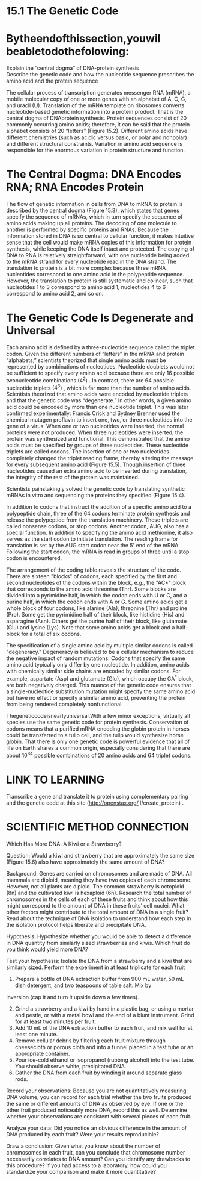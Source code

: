 # 15.1 The Genetic Code

# Bytheendofthissection,youwil beabletodothefolowing:

Explain the “central dogma” of DNA-protein synthesis   
Describe the genetic code and how the nucleotide sequence prescribes the amino acid and the protein sequence

The cellular process of transcription generates messenger RNA (mRNA), a mobile molecular copy of one or more genes with an alphabet of A, C, G, and uracil (U). Translation of the mRNA template on ribosomes converts nucleotide-based genetic information into a protein product. That is the central dogma of DNAprotein synthesis. Protein sequences consist of 20 commonly occurring amino acids; therefore, it can be said that the protein alphabet consists of 20 “letters” (Figure 15.2). Different amino acids have different chemistries (such as acidic versus basic, or polar and nonpolar) and different structural constraints. Variation in amino acid sequence is responsible for the enormous variation in protein structure and function.



# The Central Dogma: DNA Encodes RNA; RNA Encodes Protein

The flow of genetic information in cells from DNA to mRNA to protein is described by the central dogma (Figure 15.3), which states that genes specify the sequence of mRNAs, which in turn specify the sequence of amino acids making up all proteins. The decoding of one molecule to another is performed by specific proteins and RNAs. Because the information stored in DNA is so central to cellular function, it makes intuitive sense that the cell would make mRNA copies of this information for protein synthesis, while keeping the DNA itself intact and protected. The copying of DNA to RNA is relatively straightforward, with one nucleotide being added to the mRNA strand for every nucleotide read in the DNA strand. The translation to protein is a bit more complex because three mRNA nucleotides correspond to one amino acid in the polypeptide sequence. However, the translation to protein is still systematic and colinear, such that nucleotides 1 to 3 correspond to amino acid 1, nucleotides 4 to 6 correspond to amino acid 2, and so on.

# The Genetic Code Is Degenerate and Universal

Each amino acid is defined by a three-nucleotide sequence called the triplet codon. Given the different numbers of “letters” in the mRNA and protein “alphabets,” scientists theorized that single amino acids must be represented by combinations of nucleotides. Nucleotide doublets would not be sufficient to specify every amino acid because there are only 16 possible twonucleotide combinations $( 4 ^ { 2 } )$ . In contrast, there are 64 possible nucleotide triplets $( 4 ^ { 3 } )$ , which is far more than the number of amino acids. Scientists theorized that amino acids were encoded by nucleotide triplets and that the genetic code was “degenerate.” In other words, a given amino acid could be encoded by more than one nucleotide triplet. This was later confirmed experimentally: Francis Crick and Sydney Brenner used the chemical mutagen proflavin to insert one, two, or three nucleotides into the gene of a virus. When one or two nucleotides were inserted, the normal proteins were not produced. When three nucleotides were inserted, the protein was synthesized and functional. This demonstrated that the amino acids must be specified by groups of three nucleotides. These nucleotide triplets are called codons. The insertion of one or two nucleotides completely changed the triplet reading frame, thereby altering the message for every subsequent amino acid (Figure 15.5). Though insertion of three nucleotides caused an extra amino acid to be inserted during translation, the integrity of the rest of the protein was maintained.



Scientists painstakingly solved the genetic code by translating synthetic mRNAs in vitro and sequencing the proteins they specified (Figure 15.4).

In addition to codons that instruct the addition of a specific amino acid to a polypeptide chain, three of the 64 codons terminate protein synthesis and release the polypeptide from the translation machinery. These triplets are called nonsense codons, or stop codons. Another codon, AUG, also has a special function. In addition to specifying the amino acid methionine, it also serves as the start codon to initiate translation. The reading frame for translation is set by the AUG start codon near the 5' end of the mRNA. Following the start codon, the mRNA is read in groups of three until a stop codon is encountered.

The arrangement of the coding table reveals the structure of the code. There are sixteen "blocks" of codons, each specified by the first and second nucleotides of the codons within the block, e.g., the "AC\*" block that corresponds to the amino acid threonine (Thr). Some blocks are divided into a pyrimidine half, in which the codon ends with U or C, and a purine half, in which the codon ends with A or G. Some amino acids get a whole block of four codons, like alanine (Ala), threonine (Thr) and proline (Pro). Some get the pyrimidine half of their block, like histidine (His) and asparagine (Asn). Others get the purine half of their block, like glutamate (Glu) and lysine (Lys). Note that some amino acids get a block and a half-block for a total of six codons.

The specification of a single amino acid by multiple similar codons is called "degeneracy." Degeneracy is believed to be a cellular mechanism to reduce the negative impact of random mutations. Codons that specify the same amino acid typically only differ by one nucleotide. In addition, amino acids with chemically similar side chains are encoded by similar codons. For example, aspartate (Asp) and glutamate (Glu), which occupy the $\boldsymbol { \mathrm { G } } \boldsymbol { \mathrm { A } } ^ { * }$ block, are both negatively charged. This nuance of the genetic code ensures that a single-nucleotide substitution mutation might specify the same amino acid but have no effect or specify a similar amino acid, preventing the protein from being rendered completely nonfunctional.

Thegeneticcodeisnearlyuniversal.With a few minor exceptions, virtually all species use the same genetic code for protein synthesis. Conservation of codons means that a purified mRNA encoding the globin protein in horses could be transferred to a tulip cell, and the tulip would synthesize horse globin. That there is only one genetic code is powerful evidence that all of life on Earth shares a common origin, especially considering that there are about $1 0 ^ { 8 4 }$ possible combinations of 20 amino acids and 64 triplet codons.

# LINK TO LEARNING

Transcribe a gene and translate it to protein using complementary pairing and the genetic code at this site (http://openstax.org/ l/create_protein) .

# SCIENTIFIC METHOD CONNECTION

Which Has More DNA: A Kiwi or a Strawberry?

Question: Would a kiwi and strawberry that are approximately the same size (Figure 15.6) also have approximately the same amount of DNA?

Background: Genes are carried on chromosomes and are made of DNA. All mammals are diploid, meaning they have two copies of each chromosome. However, not all plants are diploid. The common strawberry is octoploid (8n) and the cultivated kiwi is hexaploid (6n). Research the total number of chromosomes in the cells of each of these fruits and think about how this might correspond to the amount of DNA in these fruits’ cell nuclei. What other factors might contribute to the total amount of DNA in a single fruit? Read about the technique of DNA isolation to understand how each step in the isolation protocol helps liberate and precipitate DNA.

Hypothesis: Hypothesize whether you would be able to detect a difference in DNA quantity from similarly sized strawberries and kiwis. Which fruit do you think would yield more DNA?

Test your hypothesis: Isolate the DNA from a strawberry and a kiwi that are similarly sized. Perform the experiment in at least triplicate for each fruit

1. Prepare a bottle of DNA extraction buffer from 900 mL water, 50 mL dish detergent, and two teaspoons of table salt. Mix by

inversion (cap it and turn it upside down a few times).

2. Grind a strawberry and a kiwi by hand in a plastic bag, or using a mortar and pestle, or with a metal bowl and the end of a blunt instrument. Grind for at least two minutes per fruit.   
3. Add 10 mL of the DNA extraction buffer to each fruit, and mix well for at least one minute.   
4. Remove cellular debris by filtering each fruit mixture through cheesecloth or porous cloth and into a funnel placed in a test tube or an appropriate container.   
5. Pour ice-cold ethanol or isopropanol (rubbing alcohol) into the test tube. You should observe white, precipitated DNA.   
6. Gather the DNA from each fruit by winding it around separate glass rods.

Record your observations: Because you are not quantitatively measuring DNA volume, you can record for each trial whether the two fruits produced the same or different amounts of DNA as observed by eye. If one or the other fruit produced noticeably more DNA, record this as well. Determine whether your observations are consistent with several pieces of each fruit.

Analyze your data: Did you notice an obvious difference in the amount of DNA produced by each fruit? Were your results reproducible?

Draw a conclusion: Given what you know about the number of chromosomes in each fruit, can you conclude that chromosome number necessarily correlates to DNA amount? Can you identify any drawbacks to this procedure? If you had access to a laboratory, how could you standardize your comparison and make it more quantitative?